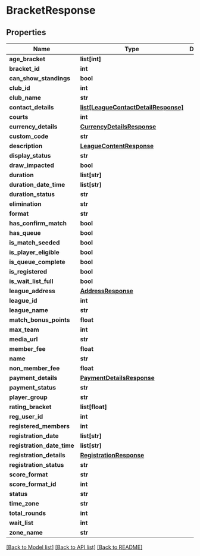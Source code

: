 # BracketResponse

## Properties
Name | Type | Description | Notes
------------ | ------------- | ------------- | -------------
**age_bracket** | **list[int]** |  | [optional] 
**bracket_id** | **int** |  | 
**can_show_standings** | **bool** |  | [optional] 
**club_id** | **int** |  | 
**club_name** | **str** |  | 
**contact_details** | [**list[LeagueContactDetailResponse]**](LeagueContactDetailResponse.md) |  | [optional] 
**courts** | **int** |  | [optional] 
**currency_details** | [**CurrencyDetailsResponse**](CurrencyDetailsResponse.md) |  | [optional] 
**custom_code** | **str** |  | [optional] 
**description** | [**LeagueContentResponse**](LeagueContentResponse.md) |  | [optional] 
**display_status** | **str** |  | [optional] 
**draw_impacted** | **bool** |  | [optional] 
**duration** | **list[str]** |  | 
**duration_date_time** | **list[str]** |  | [optional] 
**duration_status** | **str** |  | [optional] 
**elimination** | **str** |  | [optional] 
**format** | **str** |  | [optional] 
**has_confirm_match** | **bool** |  | [optional] 
**has_queue** | **bool** |  | [optional] 
**is_match_seeded** | **bool** |  | [optional] 
**is_player_eligible** | **bool** |  | [optional] 
**is_queue_complete** | **bool** |  | [optional] 
**is_registered** | **bool** |  | 
**is_wait_list_full** | **bool** |  | 
**league_address** | [**AddressResponse**](AddressResponse.md) |  | [optional] 
**league_id** | **int** |  | 
**league_name** | **str** |  | 
**match_bonus_points** | **float** |  | [optional] 
**max_team** | **int** |  | [optional] 
**media_url** | **str** |  | [optional] 
**member_fee** | **float** |  | [optional] 
**name** | **str** |  | [optional] 
**non_member_fee** | **float** |  | 
**payment_details** | [**PaymentDetailsResponse**](PaymentDetailsResponse.md) |  | [optional] 
**payment_status** | **str** |  | 
**player_group** | **str** |  | [optional] 
**rating_bracket** | **list[float]** |  | [optional] 
**reg_user_id** | **int** |  | [optional] 
**registered_members** | **int** |  | [optional] 
**registration_date** | **list[str]** |  | [optional] 
**registration_date_time** | **list[str]** |  | [optional] 
**registration_details** | [**RegistrationResponse**](RegistrationResponse.md) |  | [optional] 
**registration_status** | **str** |  | [optional] 
**score_format** | **str** |  | 
**score_format_id** | **int** |  | 
**status** | **str** |  | [optional] 
**time_zone** | **str** |  | [optional] 
**total_rounds** | **int** |  | [optional] 
**wait_list** | **int** |  | 
**zone_name** | **str** |  | [optional] 

[[Back to Model list]](../README.md#documentation-for-models) [[Back to API list]](../README.md#documentation-for-api-endpoints) [[Back to README]](../README.md)

